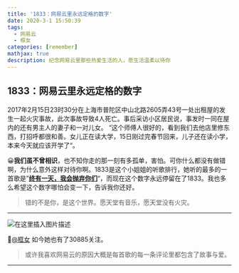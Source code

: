 ```yaml
---
title: '1833：网易云里永远定格的数字'
date: 2020-3-1 15:50:39
tags: 
  - 网易云
  - 框女
categories: [remember]
mathjax: true
description: 纪念网易云里那些热爱生活的人，愿生活温柔以待你
---
```


## 1833：网易云里永远定格的数字

​        2017年2月15日23时30分在上海市普陀区中山北路2605弄43号一处出租屋的发生一起火灾事故，此次事故导致4人死亡。
​		事后采访小区居民说，事发时一同在屋内的还有男主人的妻子和一对儿女。 “这个师傅人很好的，看到我们去他店里修东西，打招呼都很和善。女儿正在读大学，15日刚过完春节回来，儿子还在读小学，本来今天就应该开学了“。

😀**我们虽不曾相识**，也不知你走的那一刻有多孤单，害怕。可你什么都没有做错啊，为什么意外这样对待你啊。1833是这个小姐姐的听歌排行，她听的最多的一首歌是”[**终有一天，我会抛弃你们**](https://music.163.com/#/song?id=32408774)“，而现在这个数字永远停留在了1833。我也多么希望这个数字哪怕会变一下，告诉我你还好。

> 错的不是你，是这个世界。愿天堂有音乐，愿天堂没有火灾。

---

![在这里插入图片描述](https://img-blog.csdnimg.cn/20210110162123214.png?x-oss-process=image/watermark,type_ZmFuZ3poZW5naGVpdGk,shadow_10,text_aHR0cHM6Ly9ibG9nLmNzZG4ubmV0L1dlRG9uX3Q=,size_16,color_FFFFFF,t_70#pic_center)

👩[@框女](https://music.163.com/#/user/home?id=254967036)  如今她也有了30885关注。

> 或许我喜欢网易云的原因大概是每首歌的每一条评论里都包含了故事与爱。

---

